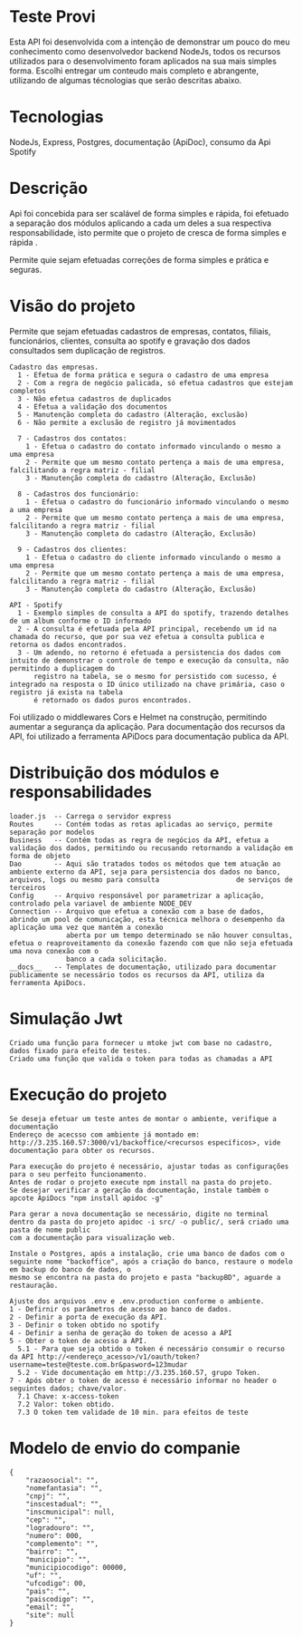 # Teste Provi
Esta API foi desenvolvida com a intenção de demonstrar um pouco do meu conhecimento como desenvolvedor backend NodeJs, todos os recursos utilizados para o desenvolvimento foram aplicados na sua mais simples forma.
Escolhi entregar um conteudo mais completo e abrangente, utilizando de algumas técnologias que serão descritas abaixo.

# Tecnologias
NodeJs, Express, Postgres, documentação (ApiDoc), consumo da Api Spotify

# Descrição
Api foi concebida para ser scalável de forma simples e rápida, foi efetuado a separação dos módulos aplicando a cada um deles a sua respectiva responsabilidade, isto permite que o projeto de cresca de forma simples e rápida .

Permite quie sejam efetuadas correções de forma simples e prática e seguras.

# Visão do projeto
Permite que sejam efetuadas cadastros de empresas, contatos, filiais, funcionários, clientes, consulta ao spotify e gravação dos dados consultados sem duplicação de registros.
  
    Cadastro das empresas.
      1 - Efetua de forma prática e segura o cadastro de uma empresa
      2 - Com a regra de negócio palicada, só efetua cadastros que estejam completos
      3 - Não efetua cadastros de duplicados
      4 - Efetua a validação dos documentos
      5 - Manutenção completa do cadastro (Alteração, exclusão)
      6 - Não permite a exclusão de registro já movimentados

      7 - Cadastros dos contatos:
        1 - Efetua o cadastro do contato informado vinculando o mesmo a uma empresa
        2 - Permite que um mesmo contato pertença a mais de uma empresa, falcilitando a regra matriz - filial
        3 - Manutenção completa do cadastro (Alteração, Exclusão) 

      8 - Cadastros dos funcionário:
        1 - Efetua o cadastro do funcionário informado vinculando o mesmo a uma empresa
        2 - Permite que um mesmo contato pertença a mais de uma empresa, falcilitando a regra matriz - filial
        3 - Manutenção completa do cadastro (Alteração, Exclusão) 

      9 - Cadastros dos clientes:
        1 - Efetua o cadastro do cliente informado vinculando o mesmo a uma empresa
        2 - Permite que um mesmo contato pertença a mais de uma empresa, falcilitando a regra matriz - filial
        3 - Manutenção completa do cadastro (Alteração, Exclusão) 
    
    API - Spotify
      1 - Exemplo simples de consulta a API do spotify, trazendo detalhes de um album conforme o ID informado
      2 - A consulta é efetuada pela API principal, recebendo um id na chamada do recurso, que por sua vez efetua a consulta publica e retorna os dados encontrados.
      3 - Um adendo, no retorno é efetuada a persistencia dos dados com intuito de demonstrar o controle de tempo e execução da consulta, não permitindo a duplicagem do 
          registro na tabela, se o mesmo for persistido com sucesso, é integrado na resposta o ID único utilizado na chave primária, caso o registro já exista na tabela
          é retornado os dados puros encontrados.
     
Foi utilizado o middlewares Cors e Helmet na construção, permitindo aumentar a segurança da aplicação.
Para documentação dos recursos da API, foi utilizado a ferramenta APiDocs para documentação publica da API.

# Distribuição dos módulos e responsabilidades
    loader.js  -- Carrega o servidor express
    Routes     -- Contém todas as rotas aplicadas ao serviço, permite separação por modelos
    Business   -- Contém todas as regra de negócios da API, efetua a validação dos dados, permitindo ou recusando retornando a validação em forma de objeto
    Dao        -- Aqui são tratados todos os métodos que tem atuação ao ambiente externo da API, seja para persistencia dos dados no banco, arquivos, logs ou mesmo para consulta                   de serviços de terceiros
    Config     -- Arquivo responsável por parametrizar a aplicação, controlado pela variavel de ambiente NODE_DEV
    Connection -- Arquivo que efetua a conexão com a base de dados, abrindo um pool de comunicação, esta técnica melhora o desempenho da aplicação uma vez que mantém a conexão
                  aberta por um tempo determinado se não houver consultas, efetua o reaproveitamento da conexão fazendo com que não seja efetuada uma nova conexão com o 
                  banco a cada solicitação. 
    __docs__   -- Templates de documentação, utilizado para documentar publicamente se necessário todos os recursos da API, utiliza da ferramenta ApiDocs.

# Simulação Jwt
    Criado uma função para fornecer u mtoke jwt com base no cadastro, dados fixado para efeito de testes.
    Criado uma função que valida o token para todas as chamadas a API

# Execução do projeto
    Se deseja efetuar um teste antes de montar o ambiente, verifique a documentação
    Endereço de acecsso com ambiente já montado em: http://3.235.160.57:3000/v1/backoffice/<recursos específicos>, vide documentação para obter os recursos.
    
    Para execução do projeto é necessário, ajustar todas as configurações para o seu perfeito funcionamento.
    Antes de rodar o projeto execute npm install na pasta do projeto.
    Se desejar verificar a geração da documentação, instale também o apcote ApiDocs "npm install apidoc -g"
    
    Para gerar a nova documentação se necessário, digite no terminal dentro da pasta do projeto apidoc -i src/ -o public/, será criado uma pasta de nome public
    com a documentação para visualização web.
        
    Instale o Postgres, após a instalação, crie uma banco de dados com o seguinte nome "backoffice", após a criação do banco, restaure o modelo em backup do banco de dados, o
    mesmo se encontra na pasta do projeto e pasta "backupBD", aguarde a restauração.

    Ajuste dos arquivos .env e .env.production conforme o ambiente.    
    1 - Defirnir os parâmetros de acesso ao banco de dados.
    2 - Definir a porta de execução da API.
    3 - Definir o token obtido no spotify
    4 - Definir a senha de geração do token de acesso a API
    5 - Obter o token de acesso a API.
      5.1 - Para que seja obtido o token é necessário consumir o recurso da API http://<endereço_acesso>/v1/oauth/token?username=teste@teste.com.br&pasword=123mudar
      5.2 - Vide documentação em http://3.235.160.57, grupo Token.
    7 - Após obter o token de acesso é necessário informar no header o seguintes dados; chave/valor.
      7.1 Chave: x-access-token
      7.2 Valor: token obtido.
      7.3 O token tem validade de 10 min. para efeitos de teste
      
# Modelo de envio do companie
    {
        "razaosocial": "",
        "nomefantasia": "",
        "cnpj": "",
        "inscestadual": "",
        "inscmunicipal": null,
        "cep": "",
        "logradouro": "",
        "numero": 000,
        "complemento": "",
        "bairro": "",
        "municipio": "",
        "municipiocodigo": 00000,
        "uf": "",
        "ufcodigo": 00,
        "pais": "",
        "paiscodigo": "",
        "email": "",
        "site": null
    }
